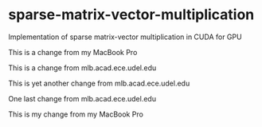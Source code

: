 # sparse-matrix-vector-multiplication
Implementation of sparse matrix-vector multiplication in CUDA for GPU

This is a change from my MacBook Pro

This is a change from mlb.acad.ece.udel.edu

This is yet another change from mlb.acad.ece.udel.edu

One last change from mlb.acad.ece.udel.edu

This is my change from my MacBook Pro
